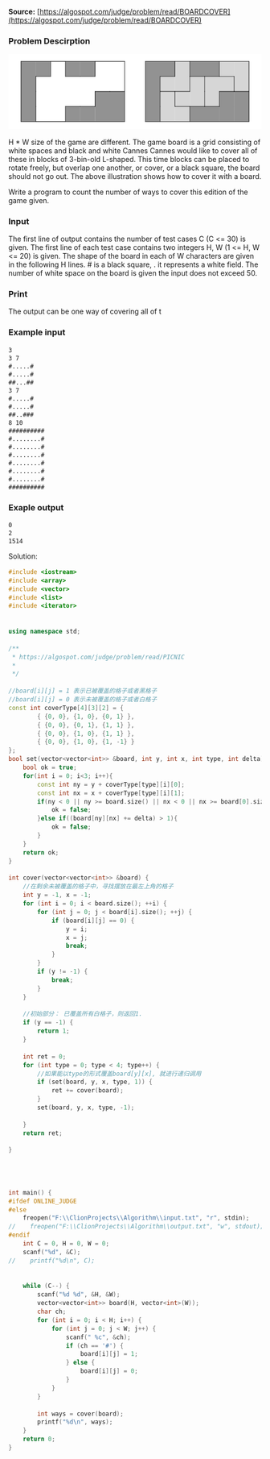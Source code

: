 **Source:** [https://algospot.com/judge/problem/read/BOARDCOVER](https://algospot.com/judge/problem/read/BOARDCOVER)

### Problem Descirption
![](boardcover.png)

H * W size of the game are different. The game board is a grid consisting of white spaces and black and white Cannes Cannes would like to cover all of these in blocks of 3-bin-old L-shaped. This time blocks can be placed to rotate freely, but overlap one another, or cover, or a black square, the board should not go out. The above illustration shows how to cover it with a board.

Write a program to count the number of ways to cover this edition of the game given.

### Input

The first line of output contains the number of test cases C (C <= 30) is given. The first line of each test case contains two integers H, W (1 <= H, W <= 20) is given. The shape of the board in each of W characters are given in the following H lines. # is a black square, . it represents a white field. The number of white space on the board is given the input does not exceed 50.

### Print
The output can be one way of covering all of t

### Example input

```
3
3 7
#.....#
#.....#
##...##
3 7
#.....#
#.....#
##..###
8 10
##########
#........#
#........#
#........#
#........#
#........#
#........#
##########
```

### Exaple output

```
0
2
1514
```


Solution:

```cpp
#include <iostream>
#include <array>
#include <vector>
#include <list>
#include <iterator>


using namespace std;

/**
 * https://algospot.com/judge/problem/read/PICNIC
 *
 */

//board[i][j] = 1 表示已被覆盖的格子或者黑格子
//board[i][j] = 0 表示未被覆盖的格子或者白格子
const int coverType[4][3][2] = {
        { {0, 0}, {1, 0}, {0, 1} },
        { {0, 0}, {0, 1}, {1, 1} },
        { {0, 0}, {1, 0}, {1, 1} },
        { {0, 0}, {1, 0}, {1, -1} }
};
bool set(vector<vector<int>> &board, int y, int x, int type, int delta){
    bool ok = true;
    for(int i = 0; i<3; i++){
        const int ny = y + coverType[type][i][0];
        const int nx = x + coverType[type][i][1];
        if(ny < 0 || ny >= board.size() || nx < 0 || nx >= board[0].size()){
            ok = false;
        }else if((board[ny][nx] += delta) > 1){
            ok = false;
        }
    }
    return ok;
}

int cover(vector<vector<int>> &board) {
    //在剩余未被覆盖的格子中，寻找摆放在最左上角的格子
    int y = -1, x = -1;
    for (int i = 0; i < board.size(); ++i) {
        for (int j = 0; j < board[i].size(); ++j) {
            if (board[i][j] == 0) {
                y = i;
                x = j;
                break;
            }
        }
        if (y != -1) {
            break;
        }
    }

    //初始部分： 已覆盖所有白格子，则返回1.
    if (y == -1) {
        return 1;
    }

    int ret = 0;
    for (int type = 0; type < 4; type++) {
        //如果能以type的形式覆盖board[y][x], 就进行递归调用
        if (set(board, y, x, type, 1)) {
            ret += cover(board);
        }
        set(board, y, x, type, -1);

    }
    return ret;

}




int main() {
#ifdef ONLINE_JUDGE
#else
    freopen("F:\\ClionProjects\\Algorithm\\input.txt", "r", stdin);
//    freopen("F:\\ClionProjects\\Algorithm\\output.txt", "w", stdout);
#endif
    int C = 0, H = 0, W = 0;
    scanf("%d", &C);
//    printf("%d\n", C);


    while (C--) {
        scanf("%d %d", &H, &W);
        vector<vector<int>> board(H, vector<int>(W));
        char ch;
        for (int i = 0; i < H; i++) {
            for (int j = 0; j < W; j++) {
                scanf(" %c", &ch);
                if (ch == '#') {
                    board[i][j] = 1;
                } else {
                    board[i][j] = 0;
                }
            }
        }

        int ways = cover(board);
        printf("%d\n", ways);
    }
    return 0;
}
```
